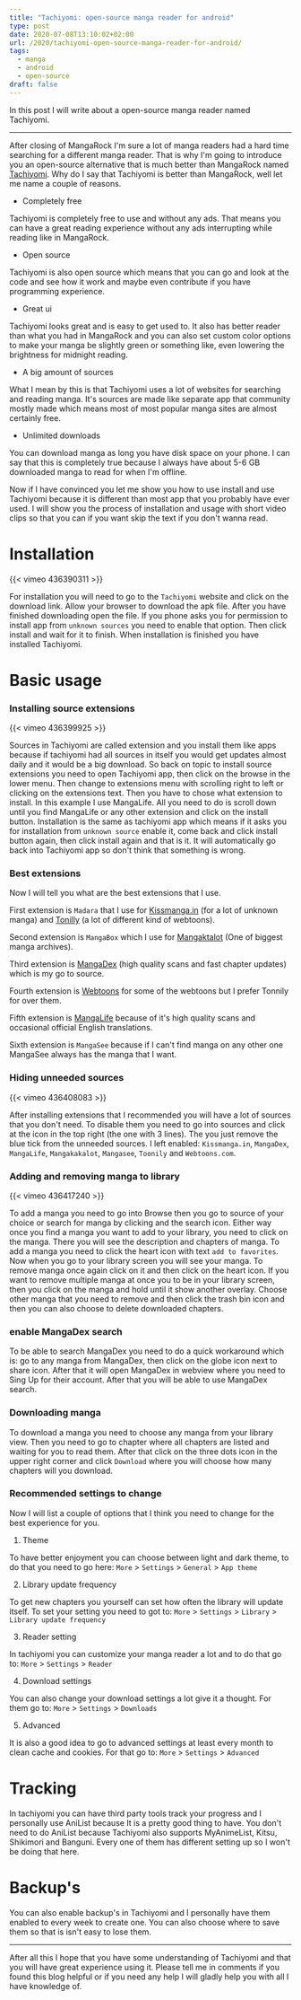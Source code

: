 ```yaml
---
title: "Tachiyomi: open-source manga reader for android"
type: post
date: 2020-07-08T13:10:02+02:00
url: /2020/tachiyomi-open-source-manga-reader-for-android/
tags:
  - manga
  - android
  - open-source
draft: false
---
```


In this post I will write about a open-source manga reader named Tachiyomi.

<!--more-->

---

After closing of MangaRock I'm sure a lot of manga readers had a hard time searching for a different manga reader. That is why I'm going to introduce you an open-source alternative that is much better than MangaRock named [Tachiyomi](https://tachiyomi.org/). Why do I say that Tachiyomi is better than MangaRock, well let me name a couple of reasons.

- Completely free

Tachiyomi is completely free to use and without any ads. That means you can have a great reading experience without any ads interrupting while reading like in MangaRock.

- Open source

Tachiyomi is also open source which means that you can go and look at the code and see how it work and maybe even contribute if you have programming experience.

- Great ui

Tachiyomi looks great and is easy to get used to. It also has better reader than what you had in MangaRock and you can also set custom color options to make your manga be slightly green or something like, even lowering the brightness for midnight reading.

- A big amount of sources

What I mean by this is that Tachiyomi uses a lot of websites for searching and reading manga. It's sources are made like separate app that community mostly made which means most of most popular manga sites are almost certainly free.

- Unlimited downloads

You can download manga as long you have disk space on your phone. I can say that this is completely true because I always have about 5-6 GB downloaded manga to read for when I'm offline.

Now if I have convinced you let me show you how to use install and use Tachiyomi because it is different than most app that you probably have ever used. I will show you the process of installation and usage with short video clips so that you can if you want skip the text if you don't wanna read.

# Installation

{{< vimeo 436390311 >}}

For installation you will need to go to the `Tachiyomi` website and click on the download link. Allow your browser to download the apk file. After you have finished downloading open the file. If you phone asks you for permission to install app from `unknown sources` you need to enable that option. Then click install and wait for it to finish. When installation is finished you have installed Tachiyomi.

# Basic usage

### Installing source extensions

{{< vimeo 436399925 >}}

Sources in Tachiyomi are called extension and you install them like apps because if tachiyomi had all sources in itself you would get updates almost daily and it would be a big download. So back on topic to install source extensions you need to open Tachiyomi app, then click on the browse in the lower menu. Then change to extensions menu with scrolling right to left or clicking on the extensions text. Then you have to chose what extension to install. In this example I use MangaLife. All you need to do is scroll down until you find MangaLife or any other extension and click on the install button. Installation is the same as tachiyomi app which means if it asks you for installation from `unknown source` enable it, come back and click install button again, then click install again and that is it. It will automatically go back into Tachiyomi app so don't think that something is wrong.

### Best extensions

Now I will tell you what are the best extensions that I use.

First extension is `Madara` that I use for [Kissmanga.in](https://kissmanga.in/) (for a lot of unknown manga) and [Tonilly](https://toonily.com/) (a lot of different kind of webtoons).

Second extension is `MangaBox` which I use for [Mangaktalot](https://mangakakalot.com/) (One of biggest manga archives). 

Third extension is [MangaDex](https://mangadex.org/) (high quality scans and fast chapter updates) which is my go to source. 

Fourth extension is [Webtoons](https://www.webtoons.com/en/) for some of the webtoons but I prefer Tonnily for over them.

Fifth extension is [MangaLife](https://manga4life.com/) because of it's high quality scans and occasional official English translations.

Sixth extension is `MangaSee` because if I can't find manga on any other one MangaSee always has the manga that I want.

### Hiding unneeded sources

{{< vimeo 436408083 >}}

After installing extensions that I recommended you will have a lot of sources that you don't need. To disable them you need to go into sources and click at the icon in the top right (the one with 3 lines). The you just remove the blue tick from the unneeded sources. I left enabled: `Kissmanga.in`, `MangaDex`, `MangaLife`, `Mangakakalot`, `Mangasee`, `Toonily` and `Webtoons.com`.

### Adding and removing manga to library

{{< vimeo 436417240 >}}

To add a manga you need to go into Browse then you go to source of your choice or search for manga by clicking and the search icon. Either way once you find a manga you want to add to your library, you need to click on the manga. There you will see the description and chapters of manga. To add a manga you need to click the heart icon with  text `add to favorites`. Now when you go to your library screen you will see your manga. To remove manga once again click on it and then click on the heart icon. If you want to remove multiple manga at once you to be in your library screen, then you click on the manga and hold until it show another overlay. Choose other manga that you need to remove and then click the trash bin icon and then you can also choose to delete downloaded chapters.

### enable MangaDex search

To be able to search MangaDex you need to do a quick workaround which is: go to any manga from MangaDex, then click on the globe icon next to share icon. After that it will open MangaDex in webview where you need to Sing Up for their account. After that you will be able to use MangaDex search.

### Downloading manga

To download a manga you need to choose any manga from your library view. Then you need to go to chapter where all chapters are listed and waiting for you to read them. After that click on the three dots icon in the upper right corner and click `Download` where you will choose how many chapters will you download.

### Recommended settings to change

Now I will list a couple of options that I think you need to change for the best experience for you.

1. Theme

To have better enjoyment you can choose between light and dark theme, to do that you need to go here: `More` > `Settings` > `General` > `App theme`

2. Library update frequency

To get new chapters you yourself can set how often the library will update itself. To set your setting you need to got to: `More` > `Settings` > `Library` > `Library update frequency`

3. Reader setting

In tachiyomi you can customize your manga reader a lot and to do that go to: `More` > `Settings` > `Reader`

4. Download settings

You can also change your download settings a lot give it a thought. For them go to: `More` > `Settings` > `Downloads`

5. Advanced

It is also a good idea to go to advanced settings at least every month to clean cache and cookies. For that go to: `More` > `Settings` > `Advanced`

# Tracking

In tachiyomi you can have third party tools track your progress and I personally use AniList because It is a pretty good thing to have. You don't need to do AniList because Tachiyomi also supports MyAnimeList, Kitsu, Shikimori and Banguni. Every one of them has different setting up so I won't be doing that here.

# Backup's

You can also enable backup's in Tachiyomi and I personally have them enabled to every week to create one. You can also choose where to save them so that is isn't easy to lose them.

---

After all this I hope that you have some understanding of Tachiyomi and that you will have great experience using it. Please tell me in comments if you found this blog helpful or if you need any help I will gladly help you with all I have knowledge of.
